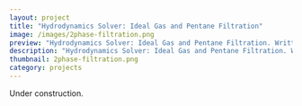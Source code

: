 ```yaml
---
layout: project
title: "Hydrodynamics Solver: Ideal Gas and Pentane Filtration"
image: /images/2phase-filtration.png
preview: "Hydrodynamics Solver: Ideal Gas and Pentane Filtration. Written in Julia."
description: "Hydrodynamics Solver: Ideal Gas and Pentane Filtration. Written in Julia."
thumbnail: 2phase-filtration.png
category: projects
---
```

Under construction.
